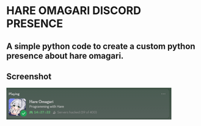 # HARE OMAGARI DISCORD PRESENCE

## A simple python code to create a custom python presence about hare omagari.

## Screenshot
 <img src="screenshot.png" alt="screenshot" />
